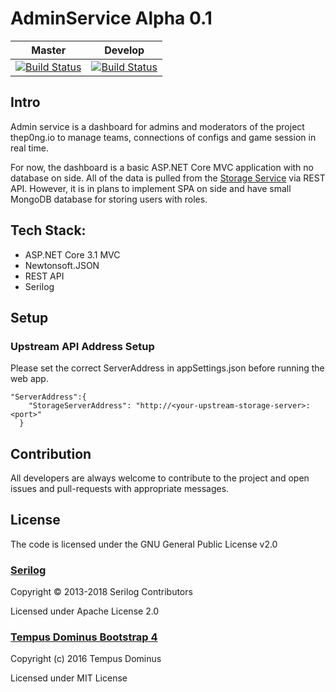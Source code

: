 # AdminService Alpha 0.1
| Master                                                                                                                           | Develop                                                                                                                           |
|----------------------------------------------------------------------------------------------------------------------------------|-----------------------------------------------------------------------------------------------------------------------------------|
| [![Build Status](https://travis-ci.com/SkyMen-Lab/AdminService.svg?branch=master)](https://travis-ci.com/SkyMen-Lab/AdminService)| [![Build Status](https://travis-ci.com/SkyMen-Lab/AdminService.svg?branch=develop)](https://travis-ci.com/SkyMen-Lab/AdminService)|

## Intro 
Admin service is a dashboard for admins and moderators of the project thep0ng.io to manage teams, connections of configs and game session in real time. 

For now, the dashboard is a basic ASP.NET Core MVC application with no database on side. All of the data is pulled from the [Storage Service](https://github.com/SkyMen-Lab/StorageService) via REST API. However, it is in plans to implement SPA on side and have small MongoDB database for storing users with roles.

## Tech Stack: 
- ASP.NET Core 3.1 MVC
- Newtonsoft.JSON 
- REST API
- Serilog

## Setup
### Upstream API Address Setup
Please set the correct ServerAddress in appSettings.json before running the web app.
```
"ServerAddress":{
    "StorageServerAddress": "http://<your-upstream-storage-server>:<port>"
  }
```

## Contribution
All developers are always welcome to contribute to the project and open issues and pull-requests with appropriate messages.

## License
The code is licensed under the GNU General Public License v2.0

### [Serilog](https://github.com/serilog/serilog)
Copyright © 2013-2018 Serilog Contributors

Licensed under Apache License 2.0

### [Tempus Dominus Bootstrap 4](https://github.com/tempusdominus/bootstrap-4)
Copyright (c) 2016 Tempus Dominus

Licensed under MIT License
